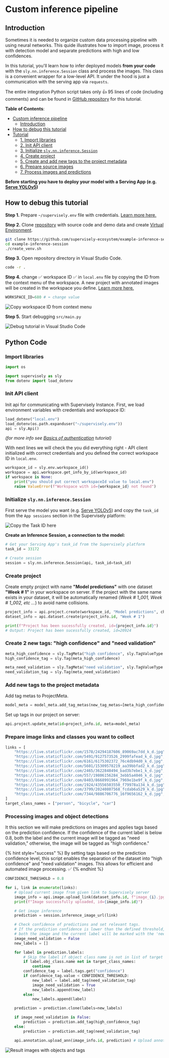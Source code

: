 # Custom inference pipeline

## Introduction

Sometimes it is needed to organize custom data processing pipeline with using neural networks. This quide illustrates how to import image, process it with detection model and separate predictions with high and low confidences. 

In this tutorial, you'll learn how to infer deployed models **from your code** with the `sly.nn.inference.Session` class and process the images.
This class is a convenient wrapper for a low-level API. It under the hood is just a communication with the serving app via `requests`.

The entire integration Python script takes only 👍 95 lines of code (including comments) and can be found in [GitHub repository](https://github.com/supervisely-ecosystem/example-inference-session) for this tutorial.

**Table of Contents**:

- [Custom inference pipeline](#custom-inference-pipeline)
  * [Introduction](#introduction)
- [How to debug this tutorial](#how-to-debug-this-tutorial)
- [Tutorial](#python-code)
  * [1. Import libraries](#import-libraries)
  * [2. Init API client](#init-api-client)
  * [3. Initialize `sly.nn.inference.Session`](#initialize-sly.nn.inference.session)
  * [4. Create project](#create-project)
  * [5. Create and add new tags to the project metadata](#add-new-tags-to-the-project-metadata)
  * [6. Prepare source images](#prepare-image-links-and-classes-you-want-to-collect)
  * [7. Process images and predictions](#processing-images-and-object-detections)

**Before starting you have to deploy your model with a Serving App (e.g. [Serve YOLOv5](https://ecosystem.supervise.ly/apps/yolov5/supervisely/serve))**

## How to debug this tutorial

**Step 1.** Prepare  `~/supervisely.env` file with credentials. [Learn more here.](../../getting-started/basics-of-authentication.md#use-.env-file-recommended)

**Step 2.** Clone [repository](https://github.com/supervisely-ecosystem/example-inference-session) with source code and demo data and create [Virtual Environment](https://docs.python.org/3/library/venv.html).

```bash
git clone https://github.com/supervisely-ecosystem/example-inference-session
cd example-inference-session
./create_venv.sh
```

**Step 3.** Open repository directory in Visual Studio Code.&#x20;

```bash
code -r .
```

**Step 4.**   change ✅ workspace ID ✅ in `local.env` file by copying the ID from the context menu of the workspace. A new project with annotated images will be created in the workspace you define. [Learn more here.](../../getting-started//environment-variables.md#workspace_id)

```python
WORKSPACE_ID=680 # ⬅️ change value
```

![Copy workspace ID from context menu](https://user-images.githubusercontent.com/79905215/235677740-c117a63d-52a4-4524-8c10-34628557c588.gif)

**Step 5.** Start debugging `src/main.py`&#x20;

![Debug tutorial in Visual Studio Code](https://user-images.githubusercontent.com/79905215/235683475-23838c4c-29b1-4606-a29f-44095253e65a.gif)

## Python Code

### Import libraries

```python
import os

import supervisely as sly
from dotenv import load_dotenv
```

### Init API client

Init api for communicating with Supervisely Instance. First, we load environment variables with credentials and workspace ID:


```python
load_dotenv("local.env")
load_dotenv(os.path.expanduser("~/supervisely.env"))
api = sly.Api()
```

*(for more info see [Basics of authentication](../../getting-started/basics-of-authentication.md#use-.env-file-recommended) tutorial)*

With next lines we will check the you did everything right - API client initialized with correct credentials and you defined the correct workspace ID in `local.env`.

```python
workspace_id = sly.env.workspace_id()
workspace = api.workspace.get_info_by_id(workspace_id)
if workspace is None:
    print("you should put correct workspaceId value to local.env")
    raise ValueError(f"Workspace with id={workspace_id} not found")
```

### Initialize `sly.nn.inference.Session`

First serve the model you want (e.g. [Serve YOLOv5](https://ecosystem.supervise.ly/apps/yolov5/supervisely/serve)) and copy the `task_id` from the `App sessions` section in the Supervisely platform:

![Copy the Task ID here](https://user-images.githubusercontent.com/79905215/235680558-09372857-fcb9-49ff-971d-247ff025ec96.png)

**Create an Inference Session, a connection to the model:**


```python
# Get your Serving App's task_id from the Supervisely platform
task_id = 33172

# Create session
session = sly.nn.inference.Session(api, task_id=task_id)
```

### Create project

Create empty project with name **"Model predictions"** with one dataset **"Week # 1"** in your workspace on server. If the project with the same name exists in your dataset, it will be automatically renamed (_Week # 1\_001, Week # 1\_002, etc ..._) to avoid name collisions.

```python
project_info = api.project.create(workspace_id, "Model predictions", change_name_if_conflict=True)
dataset_info = api.dataset.create(project_info.id, "Week # 1")

print(f"Project has been sucessfully created, id={project_info.id}")
# Output: Project has been sucessfully created, id=20924
```


### Create 2 new tags: "high confidence" and "need validation"

```python
meta_high_confidence = sly.TagMeta("high confidence", sly.TagValueType.NONE)
high_confidence_tag = sly.Tag(meta_high_confidence)

meta_need_validation = sly.TagMeta("need validation", sly.TagValueType.NONE)
need_validation_tag = sly.Tag(meta_need_validation)
```

### Add new tags to the project metadata

Add tag metas to ProjectMeta.

```python
model_meta = model_meta.add_tag_metas(new_tag_metas=[meta_high_confidence, meta_need_validation])
```

Set up tags in our project on server:

```python
api.project.update_meta(id=project_info.id, meta=model_meta)
```

### Prepare image links and classes you want to collect

```python
links = [
    "https://live.staticflickr.com/1578/24294187606_89069ac7dd_k_d.jpg",
    "https://live.staticflickr.com/5491/9127573526_2999fafead_k_d.jpg",
    "https://live.staticflickr.com/6161/6175302372_76c4db94d0_k_d.jpg",
    "https://live.staticflickr.com/5601/15309578219_aa39bbfad2_k_d.jpg",
    "https://live.staticflickr.com/2465/3622848494_bad3b7ebe1_k_d.jpg",
    "https://live.staticflickr.com/557/19806156284_3ebb5a4046_k_d.jpg",
    "https://live.staticflickr.com/8403/8668991964_7969e1be9f_k_d.jpg",
    "https://live.staticflickr.com/1924/43556503550_f79978a134_k_d.jpg",
    "https://live.staticflickr.com/3799/20240807568_fcdab6a529_k_d.jpg",
    "https://live.staticflickr.com/7344/9886706776_16f9656162_k_d.jpg",
]
target_class_names = ["person", "bicycle", "car"]
```

### Processing images and object detections

It this section we will make predictions on images and applies tags based on the prediction confidence.
If the confidence of the current label is below 0.8, both the label and the current image will be tagged as "need validation," otherwise, the image will be tagged as "high confidence." 

{% hint style="success" %}
By setting tags based on the prediction confidence level, this script enables the separation of the dataset into "high confidence" and "need validation" images.
This allows for efficient and automated image processing. ✅
{% endhint %}

```python
CONFIDENCE_THRESHOLD = 0.8

for i, link in enumerate(links):
    # Upload current image from given link to Supervisely server
    image_info = api.image.upload_link(dataset_info.id, f"image_{i}.jpg", link)
    print(f"Image successfully uploaded, id={image_info.id}")

    # Get image inference
    prediction = session.inference_image_url(link)

    # Check confidence of predictions and set relevant tags.
    # If the prediction confidence is lower than the defined threshold,
    # both the image and the current label will be marked with the 'need validation' tag.
    image_need_validation = False
    new_labels = []

    for label in prediction.labels:
        # Skip the label if object class name is not in list of target class names.
        if label.obj_class.name not in target_class_names:
            continue
        confidence_tag = label.tags.get("confidence")
        if confidence_tag.value < CONFIDENCE_THRESHOLD:
            new_label = label.add_tag(need_validation_tag)
            image_need_validation = True
            new_labels.append(new_label)
        else:
            new_labels.append(label)

    prediction = prediction.clone(labels=new_labels)

    if image_need_validation is False:
        prediction = prediction.add_tag(high_confidence_tag)
    else:
        prediction = prediction.add_tag(need_validation_tag)

    api.annotation.upload_ann(image_info.id, prediction) # Upload annotations to server
```

![Result images with objects and tags](https://user-images.githubusercontent.com/79905215/235687566-4bfc7ce5-392e-49a1-9d77-f2c30091eb75.gif)
